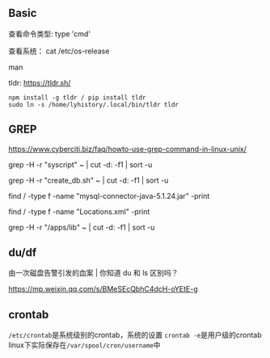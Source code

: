 ## Basic 

查看命令类型:	type 'cmd' 

查看系统：	cat /etc/os-release

man

tldr:	https://tldr.sh/

```
npm install -g tldr / pip install tldr
sudo ln -s /home/lyhistory/.local/bin/tldr tldr

```



## GREP

https://www.cyberciti.biz/faq/howto-use-grep-command-in-linux-unix/



grep -H -r "syscript" ~ | cut -d: -f1 | sort -u

grep -H -r "create_db.sh" ~ | cut -d: -f1 | sort -u

find / -type f -name "mysql-connector-java-5.1.24.jar" -print

find / -type f -name "Locations.xml" -print

grep -H -r "/apps/lib" ~ | cut -d: -f1 | sort -u



## du/df

由一次磁盘告警引发的血案 | 你知道 du 和 ls 区别吗？

https://mp.weixin.qq.com/s/BMeSEcQbhC4dcH-oYEtE-g



## crontab

`/etc/crontab`是系统级别的crontab，系统的设置
`crontab -e`是用户级的crontab
linux下实际保存在`/var/spool/cron/username`中

